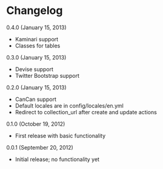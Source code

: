 # Changelog

0.4.0 (January 15, 2013)

* Kaminari support
* Classes for tables

0.3.0 (January 15, 2013)

* Devise support
* Twitter Bootstrap support

0.2.0 (January 15, 2013)

* CanCan support
* Default locales are in config/locales/en.yml
* Redirect to collection_url after create and update actions

0.1.0 (October 19, 2012)

* First release with basic functionality

0.0.1 (September 20, 2012)

* Initial release; no functionality yet
